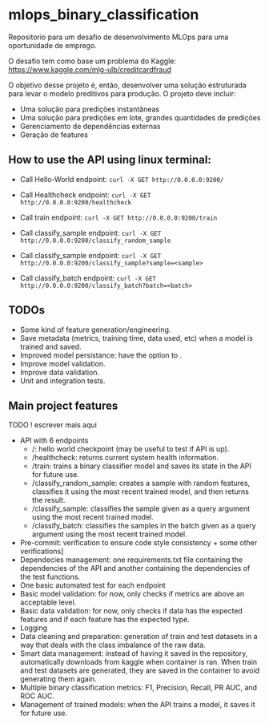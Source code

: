 # mlops_binary_classification
Repositorio para um desafio de desenvolvimento MLOps para uma oportunidade de emprego.

O desafio tem como base um problema do Kaggle:
https://www.kaggle.com/mlg-ulb/creditcardfraud

O objetivo desse projeto é, então, desenvolver uma solução estruturada para levar o modelo preditivos para produção.
O projeto deve incluir:
- Uma solução para predições instantâneas
- Uma solução para predições em lote, grandes quantidades de predições
- Gerenciamento de dependências externas
- Geração de features


## How to use the API using linux terminal:
- Call Hello-World endpoint:
`curl -X GET http://0.0.0.0:9200/`

- Call Healthcheck endpoint:
`curl -X GET http://0.0.0.0:9200/healthcheck`

- Call train endpoint:
`curl -X GET http://0.0.0.0:9200/train`

- Call classify_sample endpoint:
`curl -X GET http://0.0.0.0:9200/classify_random_sample`

- Call classify_sample endpoint:
`curl -X GET http://0.0.0.0:9200/classify_sample?sample=<sample>`

- Call classify_batch endpoint:
`curl -X GET http://0.0.0.0:9200/classify_batch?batch=<batch>`

## TODOs
- Some kind of feature generation/engineering.
- Save metadata (metrics, training time, data used, etc) when a model is trained and saved.
- Improved model persistance: have the option to .
- Improve model validation.
- Improve data validation.
- Unit and integration tests.

## Main project features
TODO ! escrever mais aqui
- API with 6 endpoints
    - /: hello world checkpoint (may be useful to test if API is up).
    - /healthcheck: returns current system health information.
    - /train: trains a binary classifier model and saves its state in the API for future use.
    - /classify_random_sample: creates a sample with random features, classifies it using the most recent trained model, and then returns the result.
    - /classify_sample: classifies the sample given as a query argument using the most recent trained model.
    - /classify_batch: classifies the samples in the batch given as a query argument using the most recent trained model.
- Pre-commit: verification to ensure code style consistency + some other verifications]
- Dependecies management: one requirements.txt file containing the dependencies of the API and another containing the dependencies of the test functions.
- One basic automated test for each endpoint
- Basic model validation: for now, only checks if metrics are above an acceptable level.
- Basic data validation: for now, only checks if data has the expected features and if each feature has the expected type.
- Logging
- Data cleaning and preparation: generation of train and test datasets in a way that deals with the class imbalance of the raw data.
- Smart data management: instead of having it saved in the repository, automatically downloads from kaggle when container is ran. When train and test datasets are generated, they are saved in the container to avoid generating them again.
- Multiple binary classification metrics: F1, Precision, Recall, PR AUC, and ROC AUC.
- Management of trained models: when the API trains a model, it saves it for future use.
